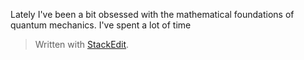 Lately I've been a bit obsessed with the mathematical foundations of quantum mechanics. I've spent a lot of time 


> Written with [StackEdit](https://stackedit.io/).
<!--stackedit_data:
eyJoaXN0b3J5IjpbMTMxNTYzODc4NSwtMTg5MTEyMDI2XX0=
-->